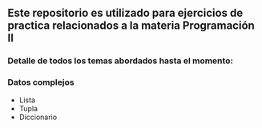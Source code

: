 ## Este repositorio es utilizado para ejercicios de practica relacionados a la materia Programación II

### Detalle de todos los temas abordados hasta el momento:

### Datos complejos
- Lista
- Tupla
- Diccionario